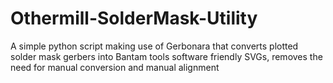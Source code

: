 # Othermill-SolderMask-Utility
A simple python script making use of Gerbonara that converts plotted solder mask gerbers into Bantam tools software friendly SVGs, removes the need for manual conversion and manual alignment
